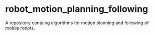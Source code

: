# robot_motion_planning_following
A repository containg algorithms for motion planning and following of mobile robots.
